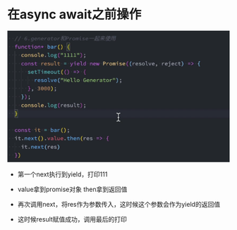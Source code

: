# 在async await之前操作



![image-20210303211520272](.\10.generator和Promise.assets\image-20210303211520272.png)

- 第一个next执行到yield，打印111
- value拿到promise对象 then拿到返回值
- 再次调用next，将res作为参数传入，这时候这个参数会作为yield的返回值

- 这时候result赋值成功，调用最后的打印